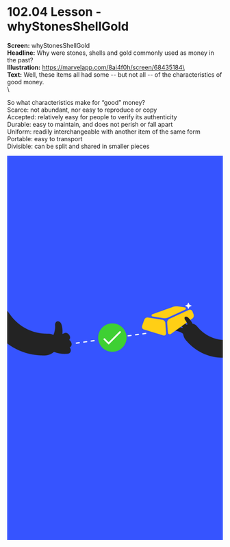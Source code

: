 # 102.04 Lesson - whyStonesShellGold

**Screen:** whyStonesShellGold\
**Headline:** Why were stones, shells and gold commonly used as money in the past?\
**Illustration:** https://marvelapp.com/8ai4f0h/screen/68435184\
\
**Text:** Well, these items all had some -- but not all -- of the characteristics of good money.\
\


So what characteristics make for “good” money?\
Scarce: not abundant, nor easy to reproduce or copy\
Accepted: relatively easy for people to verify its authenticity\
Durable: easy to maintain, and does not perish or fall apart\
Uniform: readily interchangeable with another item of the same form\
Portable: easy to transport\
Divisible: can be split and shared in smaller pieces

![](<../.gitbook/assets/image (13).png>)
